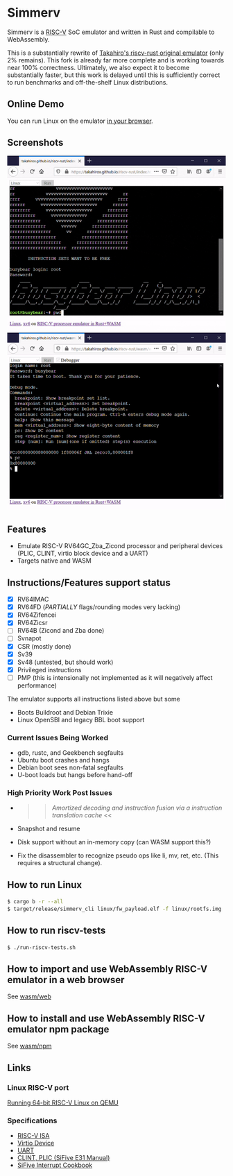 # Simmerv

Simmerv is a [RISC-V](https://riscv.org/) SoC emulator and written in
Rust and compilable to WebAssembly.

This is a substantially rewrite of [Takahiro's riscv-rust original
emulator](https://github.com/takahirox/riscv-rust) (only 2% remains).
This fork is already far more complete and is working towards near
100% correctness.  Ultimately, we also expect it to become
substantially faster, but this work is delayed until this is
sufficiently correct to run benchmarks and off-the-shelf Linux
distributions.

## Online Demo

You can run Linux on the emulator [in your
browser](https://tommythorn.github.io/simmerv/wasm/web/index.html).

## Screenshots

![animation](./screenshots/animation.gif)
![debugger](./screenshots/debugger.gif)

## Features

- Emulate RISC-V RV64GC_Zba_Zicond processor and peripheral devices
  (PLIC, CLINT, virtio block device and a UART)
- Targets native and WASM

## Instructions/Features support status

- [x] RV64IMAC
- [x] RV64FD (*PARTIALLY* flags/rounding modes very lacking)
- [x] RV64Zifencei
- [x] RV64Zicsr
- [ ] RV64B (Zicond and Zba done)
- [ ] Svnapot
- [x] CSR (mostly done)
- [x] Sv39
- [x] Sv48 (untested, but should work)
- [x] Privileged instructions
- [ ] PMP (this is intensionally not implemented as it will negatively
      affect performance)

The emulator supports all instructions listed above but some 

- Boots Buildroot and Debian Trixie
- Linux OpenSBI and legacy BBL boot support

### Current Issues Being Worked

- gdb, rustc, and Geekbench segfaults
- Ubuntu boot crashes and hangs
- Debian boot sees non-fatal segfaults
- U-boot loads but hangs before hand-off

### High Priority Work Post Issues

- >> *Amortized decoding and instruction fusion via a instruction
  translation cache* <<

- Snapshot and resume

- Disk support without an in-memory copy (can WASM support this?)

- Fix the disassembler to recognize pseudo ops like li, mv, ret,
  etc. (This requires a structural change).

## How to run Linux

```sh
$ cargo b -r --all
$ target/release/simmerv_cli linux/fw_payload.elf -f linux/rootfs.img
```

## How to run riscv-tests

```sh
$ ./run-riscv-tests.sh
```

## How to import and use WebAssembly RISC-V emulator in a web browser

See [wasm/web](https://github.com/tommythorn/simmerv/tree/master/wasm/web)

## How to install and use WebAssembly RISC-V emulator npm package

See [wasm/npm](https://github.com/tommythorn/simmerv/tree/master/wasm/npm)

## Links

### Linux RISC-V port

[Running 64-bit RISC-V Linux on QEMU](https://risc-v-getting-started-guide.readthedocs.io/en/latest/linux-qemu.html)

### Specifications

- [RISC-V ISA](https://riscv.org/specifications/)
- [Virtio Device](https://docs.oasis-open.org/virtio/virtio/v1.1/csprd01/virtio-v1.1-csprd01.html)
- [UART](http://www.ti.com/lit/ug/sprugp1/sprugp1.pdf)
- [CLINT, PLIC (SiFive E31 Manual)](https://sifive.cdn.prismic.io/sifive%2Fc89f6e5a-cf9e-44c3-a3db-04420702dcc1_sifive+e31+manual+v19.08.pdf)
- [SiFive Interrupt Cookbook](https://sifive.cdn.prismic.io/sifive/0d163928-2128-42be-a75a-464df65e04e0_sifive-interrupt-cookbook.pdf)
